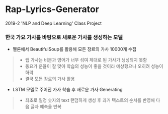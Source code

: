 # Rap-Lyrics-Generator
2019-2 'NLP and Deep Learning' Class Project
### 한국 가요 가사를 바탕으로 새로운 가사를 생성하는 모델
* 멜론에서 BeautifulSoup를 활용해 모든 장르의 가사 10000개 수집
> * 랩 가사는 비문과 영어가 너무 섞여 제대로 된 가사가 생성되지 못함
> * 동요가 운율이 잘 맞아 학습의 성능이 좋을 것이라 예상했으나 오히려 성능이 하락
> * 결국 모든 장르의 가사 활용

* LSTM 모델로 주어진 가사 학습 후 새로운 가사 Generating
> * 최초로 일정 숫자의 text 랜덤하게 생성 후 과거 텍스트의 순서를 반영해 다음 글자 예측을 반복 
